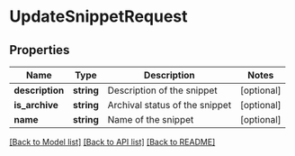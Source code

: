 # UpdateSnippetRequest

## Properties
Name | Type | Description | Notes
------------ | ------------- | ------------- | -------------
**description** | **string** | Description of the snippet | [optional] 
**is_archive** | **string** | Archival status of the snippet | [optional] 
**name** | **string** | Name of the snippet | [optional] 

[[Back to Model list]](../README.md#documentation-for-models) [[Back to API list]](../README.md#documentation-for-api-endpoints) [[Back to README]](../README.md)


